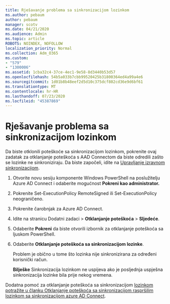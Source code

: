 ```yaml
---
title: Rješavanje problema sa sinkronizacijom lozinkom
ms.author: pebaum
author: pebaum
manager: scotv
ms.date: 04/21/2020
ms.audience: Admin
ms.topic: article
ROBOTS: NOINDEX, NOFOLLOW
localization_priority: Normal
ms.collection: Adm_O365
ms.custom:
- "579"
- "1300006"
ms.assetid: 1cba32c4-37ce-4ec1-9e58-8d3440b53d57
ms.openlocfilehash: 54b5a033b7cbb99520425b31800364ed4a99a4e6
ms.sourcegitcommit: 1d01b8b48eef2d5d10c375dcf802cd36e9d6bf61
ms.translationtype: MT
ms.contentlocale: hr-HR
ms.lasthandoff: 07/23/2020
ms.locfileid: "45387869"
---
```

# <a name="troubleshoot-password-synchronization"></a>Rješavanje problema sa sinkronizacijom lozinkom

Da biste otklonili poteškoće sa sinkronizacijom lozinkom, pokrenite ovaj zadatak za otklanjanje poteškoća s AAD Connectom da biste odredili zašto se lozinke ne sinkroniziraju. Da biste započeli, idite na [Upravljanje izravnom sinkronizacijom](https://admin.microsoft.com/AdminPortal/Home#/dirsyncmanagement).  

1. Otvorite novu sesiju komponente Windows PowerShell na poslužitelju Azure AD Connect i odaberite mogućnost **Pokreni kao administrator.**

2. Pokrenite Set-ExecutionPolicy RemoteSigned ili Set-ExecutionPolicy neograničeno.

3. Pokrenite čarobnjak za Azure AD Connect.

4. Idite na stranicu Dodatni zadaci > **Otklanjanje poteškoća**  >  **Sljedeće**.

5. Odaberite **Pokreni** da biste otvorili izbornik za otklanjanje poteškoća sa ljuskom PowerShell.

6. Odaberite **Otklanjanje poteškoća sa sinkronizacijom lozinke**.

    Problem je obično u tome što lozinka nije sinkronizirana za određeni korisnički račun.

    **Bilješke** Sinkronizacija lozinkom ne uspijeva ako je posljednja uspješna sinkronizacija lozinke bila prije nekog vremena.

Dodatna pomoć za otklanjanje poteškoća sa sinkronizacijom [lozinkom potražite u članku Otklanjanje poteškoća sa sinkronizacijom raspršilim lozinkom sa sinkronizacijom azure AD Connect](https://docs.microsoft.com/azure/active-directory/hybrid/tshoot-connect-password-hash-synchronization).